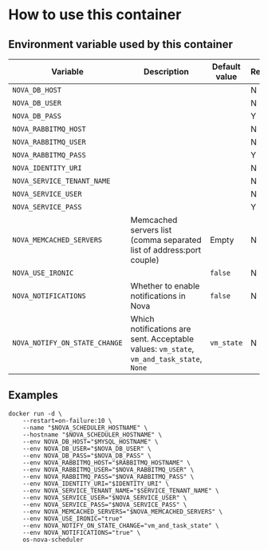 # How to use this container

## Environment variable used by this container

 Variable | Description | Default value | Required
 --- |---| --- | ----
 `NOVA_DB_HOST` | | | N
 `NOVA_DB_USER` | | | N
 `NOVA_DB_PASS` | | | Y
 `NOVA_RABBITMQ_HOST` | | | N
 `NOVA_RABBITMQ_USER` | | | N
 `NOVA_RABBITMQ_PASS` | | | Y
 `NOVA_IDENTITY_URI` | | | N
 `NOVA_SERVICE_TENANT_NAME` | | | N
 `NOVA_SERVICE_USER` | | | N
 `NOVA_SERVICE_PASS` | | | Y
 `NOVA_MEMCACHED_SERVERS` | Memcached servers list (comma separated list of address:port couple) | Empty | N
 `NOVA_USE_IRONIC` | | `false` | N
 `NOVA_NOTIFICATIONS` | Whether to enable notifications in Nova | `false` | N
 `NOVA_NOTIFY_ON_STATE_CHANGE` | Which notifications are sent. Acceptable values: `vm_state`, `vm_and_task_state`, `None` | `vm_state` | N

## Examples

    docker run -d \
        --restart=on-failure:10 \
        --name "$NOVA_SCHEDULER_HOSTNAME" \
        --hostname "$NOVA_SCHEDULER_HOSTNAME" \
        --env NOVA_DB_HOST="$MYSQL_HOSTNAME" \
        --env NOVA_DB_USER="$NOVA_DB_USER" \
        --env NOVA_DB_PASS="$NOVA_DB_PASS" \
        --env NOVA_RABBITMQ_HOST="$RABBITMQ_HOSTNAME" \
        --env NOVA_RABBITMQ_USER="$NOVA_RABBITMQ_USER" \
        --env NOVA_RABBITMQ_PASS="$NOVA_RABBITMQ_PASS" \
        --env NOVA_IDENTITY_URI="$IDENTITY_URI" \
        --env NOVA_SERVICE_TENANT_NAME="$SERVICE_TENANT_NAME" \
        --env NOVA_SERVICE_USER="$NOVA_SERVICE_USER" \
        --env NOVA_SERVICE_PASS="$NOVA_SERVICE_PASS" \
        --env NOVA_MEMCACHED_SERVERS="$NOVA_MEMCACHED_SERVERS" \
        --env NOVA_USE_IRONIC="true"
        --env NOVA_NOTIFY_ON_STATE_CHANGE="vm_and_task_state" \
        --env NOVA_NOTIFICATIONS="true" \
        os-nova-scheduler
